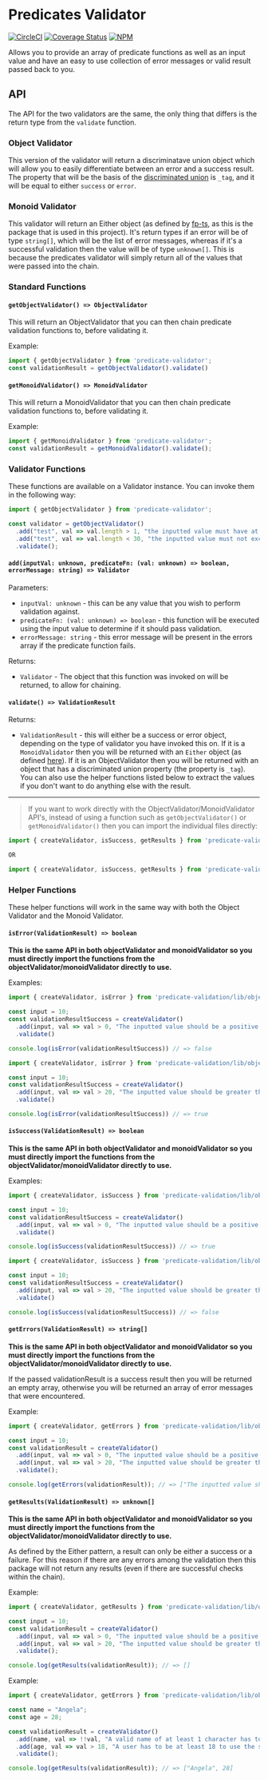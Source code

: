 # Predicates Validator

[![CircleCI](https://circleci.com/gh/jamiemcl001/predicate-validation/tree/master.svg?style=svg)](https://circleci.com/gh/jamiemcl001/predicate-validation/tree/master)
[![Coverage Status](https://coveralls.io/repos/github/jamiemcl001/predicate-validation/badge.svg?branch=master)](https://coveralls.io/github/jamiemcl001/predicate-validation?branch=master)
[![NPM](https://img.shields.io/npm/v/predicate-validation)](https://npmjs.com/package/predicate-validation)

Allows you to provide an array of predicate functions as well as an input value and have an easy to use collection of error messages or valid result passed back to you.

## API

The API for the two validators are the same, the only thing that differs is the return type from the `validate` function.

### Object Validator

This version of the validator will return a discriminatave union object which will allow you to easily differentiate between an error and a success result. The property that will be the basis of the [discriminated union](https://www.typescriptlang.org/docs/handbook/advanced-types.html#discriminated-unions) is `_tag`, and it will be equal to either `success` or `error`.

### Monoid Validator

This validator will return an Either object (as defined by [fp-ts](https://gcanti.github.io/fp-ts/modules/Either.ts.html), as this is the package that is used in this project). It's return types if an error will be of type `string[]`, which will be the list of error messages, whereas if it's a successful validation then the value will be of type `unknown[]`. This is because the predicates validator will simply return all of the values that were passed into the chain.

### Standard Functions

#### `getObjectValidator() => ObjectValidator`

This will return an ObjectValidator that you can then chain predicate validation functions to, before validating it.

Example:
```javascript
import { getObjectValidator } from 'predicate-validator';
const validationResult = getObjectValidator().validate()
```

#### `getMonoidValidator() => MonoidValidator`

This will return a MonoidValidator that you can then chain predicate validation functions to, before validating it.

Example:
```javascript
import { getMonoidValidator } from 'predicate-validator';
const validationResult = getMonoidValidator().validate();
```

### Validator Functions

These functions are available on a Validator instance. You can invoke them in the following way:

```javascript
import { getObjectValidator } from 'predicate-validator';

const validator = getObjectValidator()
  .add("test", val => val.length > 1, "the inputted value must have at least one character")
  .add("test", val => val.length < 30, "the inputted value must not exceed 30 characters")
  .validate();
```

#### `add(inputVal: unknown, predicateFn: (val: unknown) => boolean, errorMessage: string) => Validator`
Parameters:
* `inputVal: unknown` - this can be any value that you wish to perform validation against.
* `predicateFn: (val: unknown) => boolean` - this function will be executed using the input value to determine if it should pass validation.
* `errorMessage: string` - this error message will be present in the errors array if the predicate function fails.

Returns:
* `Validator` - The object that this function was invoked on will be returned, to allow for chaining.

#### `validate() => ValidationResult`
Returns:
* `ValidationResult` - this will either be a success or error object, depending on the type of validator you have invoked this on. If it is a `MonoidValidator` then you will be returned with an `Either` object (as defined [here](https://gcanti.github.io/fp-ts/modules/Either.ts.html)). If it is an ObjectValidator then you will be returned with an object that has a discriminated union property (the property is `_tag`). You can also use the helper functions listed below to extract the values if you don't want to do anything else with the result.

---

> If you want to work directly with the ObjectValidator/MonoidValidator API's, instead of using a function such as `getObjectValidator()` or `getMonoidValidator()` then you can import the individual files directly:

```javascript
import { createValidator, isSuccess, getResults } from 'predicate-validation/lib/objectValidator'

OR

import { createValidator, isSuccess, getResults } from 'predicate-validation/lib/monoidValidator'
```

### Helper Functions

These helper functions will work in the same way with both the Object Validator and the Monoid Validator.

#### `isError(ValidationResult) => boolean`
**This is the same API in both objectValidator and monoidValidator so you must directly import the functions from the objectValidator/monoidValidator directly to use.**

Examples:
```javascript
import { createValidator, isError } from 'predicate-validation/lib/objectValidator';

const input = 10;
const validationResultSuccess = createValidator()
  .add(input, val => val > 0, "The inputted value should be a positive number")
  .validate()

console.log(isError(validationResultSuccess)) // => false
```

```javascript
import { createValidator, isError } from 'predicate-validation/lib/objectValidator';

const input = 10;
const validationResultSuccess = createValidator()
  .add(input, val => val > 20, "The inputted value should be greater than 20")
  .validate()

console.log(isError(validationResultSuccess)) // => true
```

#### `isSuccess(ValidationResult) => boolean`
**This is the same API in both objectValidator and monoidValidator so you must directly import the functions from the objectValidator/monoidValidator directly to use.**

Examples:
```javascript
import { createValidator, isSuccess } from 'predicate-validation/lib/objectValidator';

const input = 10;
const validationResultSuccess = createValidator()
  .add(input, val => val > 0, "The inputted value should be a positive number")
  .validate()

console.log(isSuccess(validationResultSuccess)) // => true
```

```javascript
import { createValidator, isSuccess } from 'predicate-validation/lib/objectValidator';

const input = 10;
const validationResultSuccess = createValidator()
  .add(input, val => val > 20, "The inputted value should be greater than 20")
  .validate()

console.log(isSuccess(validationResultSuccess)) // => false
```

#### `getErrors(ValidationResult) => string[]`
**This is the same API in both objectValidator and monoidValidator so you must directly import the functions from the objectValidator/monoidValidator directly to use.**

If the passed validationResult is a success result then you will be returned an empty array, otherwise you will be returned an array of error messages that were encountered.

Example:
```javascript
import { createValidator, getErrors } from 'predicate-validation/lib/objectValidator';

const input = 10;
const validationResult = createValidator()
  .add(input, val => val > 0, "The inputted value should be a positive number")
  .add(input, val => val > 20, "The inputted value should be greater than 20") // => ERROR
  .validate();

console.log(getErrors(validationResult)); // => ["The inputted value should be greater than 20"]
```

#### `getResults(ValidationResult) => unknown[]`
**This is the same API in both objectValidator and monoidValidator so you must directly import the functions from the objectValidator/monoidValidator directly to use.**

As defined by the Either pattern, a result can only be either a success or a failure. For this reason if there are any errors among the validation then this package will not return any results (even if there are successful checks within the chain).

Example:
```javascript
import { createValidator, getResults } from 'predicate-validation/lib/objectValidator';

const input = 10;
const validationResult = createValidator()
  .add(input, val => val > 0, "The inputted value should be a positive number") // => SUCCESS
  .add(input, val => val > 20, "The inputted value should be greater than 20") // => ERROR
  .validate();

console.log(getResults(validationResult)); // => []
```

Example:
```javascript
import { createValidator, getErrors } from 'predicate-validation/lib/objectValidator';

const name = "Angela";
const age = 28;

const validationResult = createValidator()
  .add(name, val => !!val, "A valid name of at least 1 character has to be passed") // => SUCCESS
  .add(age, val => val > 18, "A user has to be at least 18 to use the service") // => SUCCESS
  .validate();

console.log(getResults(validationResult)); // => ["Angela", 28]
```